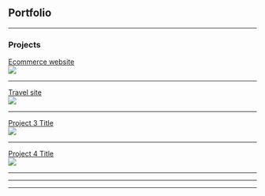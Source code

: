 ## Portfolio

---

### Projects 

[Ecommerce website](/ECommerce-site/ecommerce-site)  
<img src="images/box-market-electronic-ordering-shop-basket.jpg?raw=true"/>

---
[Travel site](/Travel-site/travel-site)  
<img src="images/dummy_thumbnail.jpg?raw=true"/>

---
[Project 3 Title](http://example.com/)  
<img src="images/dummy_thumbnail.jpg?raw=true"/>

---
[Project 4 Title](http://example.com/)  
<img src="images/dummy_thumbnail.jpg?raw=true"/>

---

<!-- 
### Category Name 2

- [Project 1 Title](http://example.com/)
- [Project 2 Title](http://example.com/)
- [Project 3 Title](http://example.com/)
- [Project 4 Title](http://example.com/)
- [Project 5 Title](http://example.com/)
-->

---




---
<!-- 
<p style="font-size:11px">Page template forked from <a href="https://github.com/evanca/quick-portfolio">evanca</a></p>
Remove above link if you don't want to attibute -->

